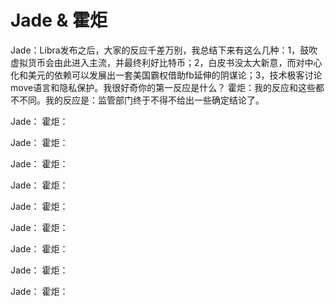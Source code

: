 # Jade & 霍炬
Jade：Libra发布之后，大家的反应千差万别，我总结下来有这么几种：1，鼓吹虚拟货币会由此进入主流，并最终利好比特币；2，白皮书没太大新意，而对中心化和美元的依赖可以发展出一套美国霸权借助fb延伸的阴谋论；3，技术极客讨论move语言和隐私保护。我很好奇你的第一反应是什么？
霍炬：我的反应和这些都不不同。我的反应是：监管部门终于不得不给出一些确定结论了。

Jade：
霍炬：

Jade：
霍炬：

Jade：
霍炬：

Jade：
霍炬：

Jade：
霍炬：

Jade：
霍炬：

Jade：
霍炬：

Jade：
霍炬：

Jade：
霍炬：
